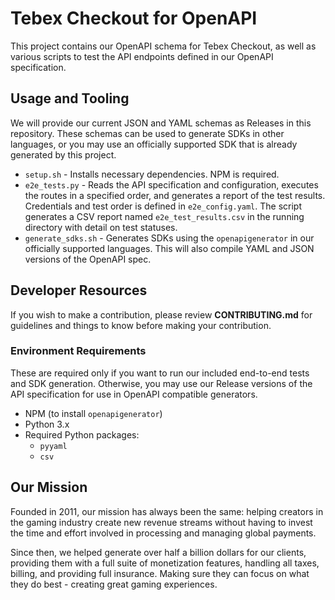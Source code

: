 # Tebex Checkout for OpenAPI

This project contains our OpenAPI schema for Tebex Checkout, as well as various scripts to test the API endpoints defined in our OpenAPI specification. 

## Usage and Tooling

We will provide our current JSON and YAML schemas as Releases in this repository. These schemas can be used to generate SDKs in other languages, or you may use an officially supported SDK that is already generated by this project.

- `setup.sh` - Installs necessary dependencies. NPM is required.
- `e2e_tests.py` - Reads the API specification and configuration, executes the routes in a specified order, and generates a report of the test results. Credentials and test order is defined in `e2e_config.yaml`. The script generates a CSV report named `e2e_test_results.csv` in the running directory with detail on test statuses.
- `generate_sdks.sh` - Generates SDKs using the `openapigenerator` in our officially supported languages. This will also compile YAML and JSON versions of the OpenAPI spec.

## Developer Resources
If you wish to make a contribution, please review **CONTRIBUTING.md** for guidelines and things to know before making your contribution.

### Environment Requirements
These are required only if you want to run our included end-to-end tests and SDK generation. Otherwise, you may use our Release versions of the API specification for use in OpenAPI compatible generators.

- NPM (to install `openapigenerator`)
- Python 3.x
- Required Python packages:
  - `pyyaml`
  - `csv`

## Our Mission
Founded in 2011, our mission has always been the same: helping creators in the gaming industry create new revenue streams without having to invest the time and effort involved in processing and managing global payments.

Since then, we helped generate over half a billion dollars for our clients, providing them with a full suite of monetization features, handling all taxes, billing, and providing full insurance. Making sure they can focus on what they do best - creating great gaming experiences.